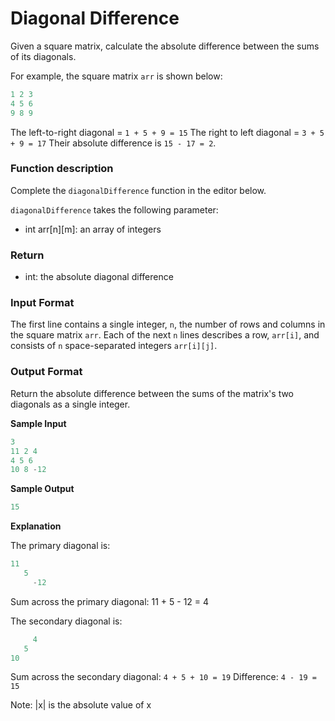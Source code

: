 # Diagonal Difference

Given a square matrix, calculate the absolute difference between the sums of its diagonals.

For example, the square matrix `arr` is shown below:

```js
1 2 3
4 5 6
9 8 9
```

The left-to-right diagonal = `1 + 5 + 9 = 15` The right to left diagonal = `3 + 5 + 9 = 17` Their absolute difference is `15 - 17 = 2`.

### Function description

Complete the `diagonalDifference` function in the editor below.

`diagonalDifference` takes the following parameter:

- int arr[n][m]: an array of integers

### Return

- int: the absolute diagonal difference

### Input Format

The first line contains a single integer, `n`, the number of rows and columns in the square matrix `arr`.
Each of the next `n` lines describes a row, `arr[i]`, and consists of `n` space-separated integers `arr[i][j]`.

### Output Format

Return the absolute difference between the sums of the matrix's two diagonals as a single integer.

**Sample Input**

```js
3
11 2 4
4 5 6
10 8 -12
```

**Sample Output**

```js
15
```

**Explanation**

The primary diagonal is:

```js
11
   5
     -12
```

Sum across the primary diagonal: 11 + 5 - 12 = 4

The secondary diagonal is:

```js
     4
   5
10
```

Sum across the secondary diagonal: `4 + 5 + 10 = 19`
Difference: `4 - 19 = 15`

Note: |x| is the absolute value of x